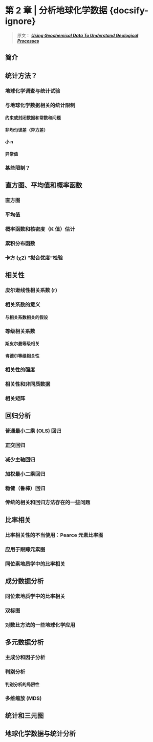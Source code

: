 # 第 2 章 | 分析地球化学数据 {docsify-ignore}

> 原文： [**_Using Geochemical Data To Understand Geological Processes_**](https://doi.org/10.1017/9781108777834 "利用地化数据原文链接")

## 简介

## 统计方法？

### 地球化学调查与统计试验

### 与地球化学数据相关的统计限制

#### 约束或封闭数据和常数和问题

#### 非均匀误差（异方差）

#### 小 n

#### 异常值

### 某些限制？

## 直方图、平均值和概率函数

### 直方图

### 平均值

### 概率函数和核密度（K 值）估计

### 累积分布函数

### 卡方 (χ2) “拟合优度”检验

## 相关性

### 皮尔逊线性相关系数 (r)

### 相关系数的意义

#### 与相关系数相关的假设

### 等级相关系数

#### 斯皮尔曼等级相关

#### 肯德尔等级相关性

### 相关性的强度

### 相关性和非同质数据

### 相关矩阵

## 回归分析

### 普通最小二乘 (OLS) 回归

### 正交回归

### 减少主轴回归

### 加权最小二乘回归

### 稳健（鲁棒）回归

### 传统的相关和回归方法存在的一些问题

## 比率相关

### 比率相关性的不当使用：Pearce 元素比率图

### 应用于跟踪元素图

### 同位素地质学中的比率相关

## 成分数据分析

### 同位素地质学中的比率相关

### 双标图

### 对数比方法的一些地球化学应用

## 多元数据分析

### 主成分和因子分析

### 判别分析

#### 判别分析的局限性

### 多维缩放 (MDS)

## 统计和三元图

## 地球化学数据与统计分析
